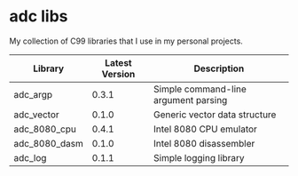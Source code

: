 adc libs
========================

My collection of C99 libraries that I use in my personal projects.

| Library       | Latest Version | Description                          |
|---------------|----------------|--------------------------------------|
| adc_argp      | 0.3.1          | Simple command-line argument parsing |
| adc_vector    | 0.1.0          | Generic vector data structure        |
| adc_8080_cpu  | 0.4.1          | Intel 8080 CPU emulator              |
| adc_8080_dasm | 0.1.0          | Intel 8080 disassembler              |
| adc_log       | 0.1.1          | Simple logging library               |
